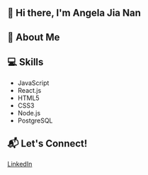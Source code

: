 ## 👋 Hi there, I'm Angela Jia Nan



## :dog: About Me


## 💻 Skills
* JavaScript
* React.js
* HTML5
* CSS3
* Node.js
* PostgreSQL

## :mailbox_with_mail: Let's Connect!

[LinkedIn](https://www.linkedin.com/in/angela-jia-nan/)
